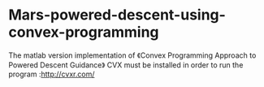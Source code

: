 # Mars-powered-descent-using-convex-programming
The matlab version implementation of 《Convex Programming Approach to Powered Descent Guidance》
CVX must be installed in order to run the program :http://cvxr.com/
